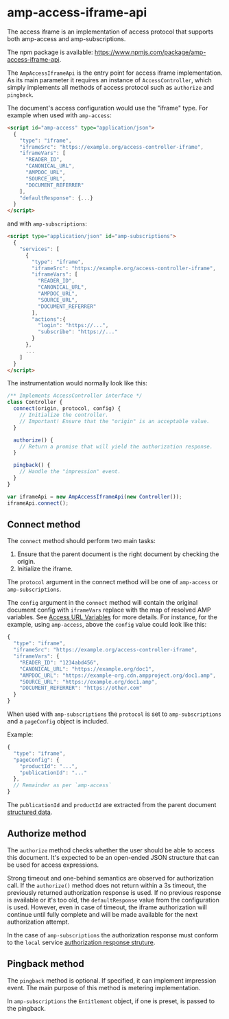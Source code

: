 <!---
Copyright 2018 The AMP HTML Authors. All Rights Reserved.

Licensed under the Apache License, Version 2.0 (the "License");
you may not use this file except in compliance with the License.
You may obtain a copy of the License at

      http://www.apache.org/licenses/LICENSE-2.0

Unless required by applicable law or agreed to in writing, software
distributed under the License is distributed on an "AS-IS" BASIS,
WITHOUT WARRANTIES OR CONDITIONS OF ANY KIND, either express or implied.
See the License for the specific language governing permissions and
limitations under the License.
-->

# amp-access-iframe-api

The access iframe is an implementation of access protocol that supports both
amp-access and amp-subscriptions.

The npm package is available:
https://www.npmjs.com/package/amp-access-iframe-api.

The `AmpAccessIframeApi` is the entry point for access iframe implementation. As
its main parameter it requires an instance of `AccessController`, which simply
implements all methods of access protocol such as `authorize` and `pingback`.

The document's access configuration would use the "iframe" type. For example
when used with `amp-access`:

```html
<script id="amp-access" type="application/json">
  {
    "type": "iframe",
    "iframeSrc": "https://example.org/access-controller-iframe",
    "iframeVars": [
      "READER_ID",
      "CANONICAL_URL",
      "AMPDOC_URL",
      "SOURCE_URL",
      "DOCUMENT_REFERRER"
    ],
    "defaultResponse": {...}
  }
</script>
```

and with `amp-subscriptions`:

```html
<script type="application/json" id="amp-subscriptions">
  {
    "services": [
      {
        "type": "iframe",
        "iframeSrc": "https://example.org/access-controller-iframe",
        "iframeVars": [
          "READER_ID",
          "CANONICAL_URL",
          "AMPDOC_URL",
          "SOURCE_URL",
          "DOCUMENT_REFERRER"
        ],
        "actions":{
          "login": "https://...",
          "subscribe": "https://..."
        }
      },
      ...
    ]
  }
</script>
```

The instrumentation would normally look like this:

```js
/** Implements AccessController interface */
class Controller {
  connect(origin, protocol, config) {
    // Initialize the controller.
    // Important! Ensure that the "origin" is an acceptable value.
  }

  authorize() {
    // Return a promise that will yield the authorization response.
  }

  pingback() {
    // Handle the "impression" event.
  }
}

var iframeApi = new AmpAccessIframeApi(new Controller());
iframeApi.connect();
```

## Connect method

The `connect` method should perform two main tasks:

1. Ensure that the parent document is the right document by checking the origin.
2. Initialize the iframe.

The `protocol` argument in the connect method will be one of `amp-access` or
`amp-subscriptions`.

The `config` argument in the `connect` method will contain the original document
config with `iframeVars` replace with the map of resolved AMP variables. See
[Access URL Variables](../../amp-access.md#access-url-variables) for more
details. For instance, for the example, using `amp-access`, above the `config`
value could look like this:

```js
{
  "type": "iframe",
  "iframeSrc": "https://example.org/access-controller-iframe",
  "iframeVars": {
    "READER_ID": "1234abd456",
    "CANONICAL_URL": "https://example.org/doc1",
    "AMPDOC_URL": "https://example-org.cdn.ampproject.org/doc1.amp",
    "SOURCE_URL": "https://example.org/doc1.amp",
    "DOCUMENT_REFERRER": "https://other.com"
  }
}
```

When used with `amp-subscriptions` the `protocol` is set to `amp-subscriptions`
and a `pageConfig` object is included.

Example:

```js
{
  "type": "iframe",
  "pageConfig": {
    "productId": "...",
    "publicationId": "..."
  },
  // Remainder as per `amp-access`
}
```

The `publicationId` and `productId` are extracted from the parent document
[structured data](../../../amp-subscriptions/amp-subscriptions.md#json-ld-markup).

## Authorize method

The `authorize` method checks whether the user should be able to access this
document. It's expected to be an open-ended JSON structure that can be used for
access expressions.

Strong timeout and one-behind semantics are observed for authorization call. If
the `authorize()` method does not return within a 3s timeout, the previously
returned authorization response is used. If no previous response is available or
it's too old, the `defaultResponse` value from the configuration is used.
However, even in case of timeout, the iframe authorization will continue until
fully complete and will be made available for the next authorization attempt.

In the case of `amp-subscriptions` the authorization response must conform to
the `local` service
[authorization response struture](../../../amp-subscriptions/amp-subscriptions.md#authorization-endpoint-and-entitlements).

## Pingback method

The `pingback` method is optional. If specified, it can implement impression
event. The main purpose of this method is metering implementation.

In `amp-subscriptions` the `Entitlement` object, if one is preset, is passed to
the pingback.
